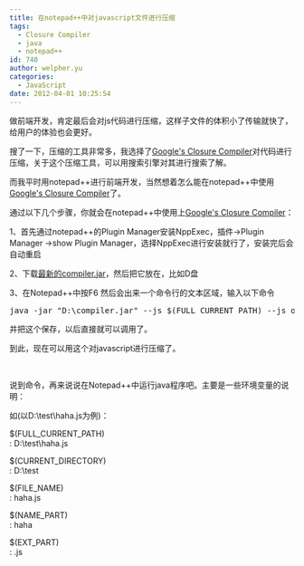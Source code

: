 ```yaml
---
title: 在notepad++中对javascript文件进行压缩
tags:
  - Closure Compiler
  - java
  - notepad++
id: 740
author: welpher.yu
categories:
  - JavaScript
date: 2012-04-01 10:25:54
---
```


做前端开发，肯定最后会对js代码进行压缩，这样子文件的体积小了传输就快了，给用户的体验也会更好。

搜了一下，压缩的工具非常多，我选择了[Google's Closure Compiler](http://code.google.com/p/closure-compiler/ "Google")对代码进行压缩，关于这个压缩工具，可以用搜索引擎对其进行搜索了解。

而我平时用notepad++进行前端开发，当然想着怎么能在notepad++中使用[Google's Closure Compiler](http://code.google.com/p/closure-compiler/ "Google")了。

通过以下几个步骤，你就会在notepad++中使用上[Google's Closure Compiler](http://code.google.com/p/closure-compiler/ "Google")：

1、首先通过notepad++的Plugin Manager安装NppExec，插件-&gt;Plugin Manager -&gt;show Plugin Manager，选择NppExec进行安装就行了，安装完后会自动重启

2、下载[最新的compiler.jar](http://code.google.com/p/closure-compiler/downloads/list "compiler")，然后把它放在，比如D盘

3、在Notepad++中按F6 然后会出来一个命令行的文本区域，输入以下命令
<pre class="brush: bash; gutter: true; first-line: 1">java -jar "D:\compiler.jar" --js $(FULL_CURRENT_PATH) --js_output_file $(CURRENT_DIRECTORY)\$(NAME_PART).min$(EXT_PART) --compilation_level SIMPLE_OPTIMIZATIONS</pre>
并把这个保存，以后直接就可以调用了。

到此，现在可以用这个对javascript进行压缩了。

&nbsp;

说到命令，再来说说在Notepad++中运行java程序吧。主要是一些环境变量的说明：

如(以D:\test\haha.js为例)：

$(FULL_CURRENT_PATH)<span style="white-space: pre;"> </span>:<span style="white-space: pre;"> </span>D:\test\haha.js

$(CURRENT_DIRECTORY)<span style="white-space: pre;"> </span>:<span style="white-space: pre;"> </span>D:\test

$(FILE_NAME)<span style="white-space: pre;"> </span>:<span style="white-space: pre;"> </span>haha.js

$(NAME_PART)<span style="white-space: pre;"> </span>:<span style="white-space: pre;"> </span>haha

$(EXT_PART)<span style="white-space: pre;"> </span>:<span style="white-space: pre;"> </span>.js

&nbsp;